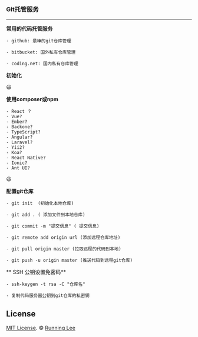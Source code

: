 ### Git托管服务

---

**常用的代码托管服务**

```
- github: 最棒的git仓库管理

- bitbucket: 国外私有仓库管理 

- coding.net: 国内私有仓库管理

```

**初始化**

:smiley:

**使用composer或npm**

```
- React ？
- Vue?
- Ember?
- Backone?
- TypeScript?
- Angular?
- Laravel?
- Yii2?
- Koa?
- React Native?
- Ionic?
- Ant UI?

```


:smiley:

**配置git仓库**

```
- git init  (初始化本地仓库)

- git add . ( 添加文件到本地仓库)

- git commit -m "提交信息" ( 提交信息)

- git remote add origin url (添加远程仓库地址)

- git pull origin master (拉取远程的代码到本地)

- git push -u origin master (推送代码到远程git仓库)

```


** SSH 公钥设置免密码**

```
- ssh-keygen -t rsa -C "仓库名"

- 复制代码服务器公钥到git仓库的私密钥

```

## License

[MIT License](https://opensource.org/licenses/mit-license.html). ©  [Running Lee](mailto:lihui870920@gmail.com)

